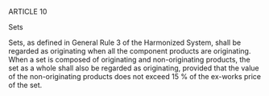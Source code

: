 ARTICLE 10

Sets

Sets, as defined in General Rule 3 of the Harmonized System, shall be regarded as originating when all the component products are originating. When a set is composed of originating and non-originating products, the set as a whole shall also be regarded as originating, provided that the value of the non-originating products does not exceed 15 % of the ex-works price of the set.
